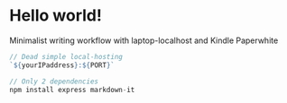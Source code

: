 # Hello world!
Minimalist writing workflow with laptop-localhost and Kindle Paperwhite
```js
// Dead simple local-hosting
`${yourIPaddress}:${PORT}` 
```
```js
// Only 2 dependencies
npm install express markdown-it 
```